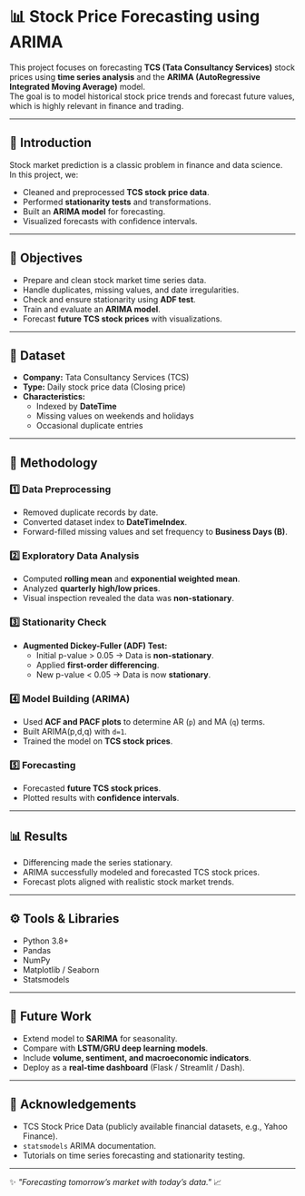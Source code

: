 # 📊 Stock Price Forecasting using ARIMA  

This project focuses on forecasting **TCS (Tata Consultancy Services)** stock prices using **time series analysis** and the **ARIMA (AutoRegressive Integrated Moving Average)** model.  
The goal is to model historical stock price trends and forecast future values, which is highly relevant in finance and trading.  

---

## 📌 Introduction  
Stock market prediction is a classic problem in finance and data science.  
In this project, we:  
- Cleaned and preprocessed **TCS stock price data**.  
- Performed **stationarity tests** and transformations.  
- Built an **ARIMA model** for forecasting.  
- Visualized forecasts with confidence intervals.  

---

## 🎯 Objectives  
- Prepare and clean stock market time series data.  
- Handle duplicates, missing values, and date irregularities.  
- Check and ensure stationarity using **ADF test**.  
- Train and evaluate an **ARIMA model**.  
- Forecast **future TCS stock prices** with visualizations.  

---

## 📂 Dataset  
- **Company:** Tata Consultancy Services (TCS)  
- **Type:** Daily stock price data (Closing price)  
- **Characteristics:**  
  - Indexed by **DateTime**  
  - Missing values on weekends and holidays  
  - Occasional duplicate entries  

---

## 🔧 Methodology  

### 1️⃣ Data Preprocessing  
- Removed duplicate records by date.  
- Converted dataset index to **DateTimeIndex**.  
- Forward-filled missing values and set frequency to **Business Days (B)**.  

### 2️⃣ Exploratory Data Analysis  
- Computed **rolling mean** and **exponential weighted mean**.  
- Analyzed **quarterly high/low prices**.  
- Visual inspection revealed the data was **non-stationary**.  

### 3️⃣ Stationarity Check  
- **Augmented Dickey-Fuller (ADF) Test:**  
  - Initial p-value > 0.05 → Data is **non-stationary**.  
  - Applied **first-order differencing**.  
  - New p-value < 0.05 → Data is now **stationary**.  

### 4️⃣ Model Building (ARIMA)  
- Used **ACF and PACF plots** to determine AR (`p`) and MA (`q`) terms.  
- Built ARIMA(p,d,q) with `d=1`.  
- Trained the model on **TCS stock prices**.  

### 5️⃣ Forecasting  
- Forecasted **future TCS stock prices**.  
- Plotted results with **confidence intervals**.  

---

## 📊 Results  
- Differencing made the series stationary.  
- ARIMA successfully modeled and forecasted TCS stock prices.  
- Forecast plots aligned with realistic stock market trends.  

---

## ⚙️ Tools & Libraries  
- Python 3.8+  
- Pandas  
- NumPy  
- Matplotlib / Seaborn  
- Statsmodels  

---

## 🔮 Future Work  
- Extend model to **SARIMA** for seasonality.  
- Compare with **LSTM/GRU deep learning models**.  
- Include **volume, sentiment, and macroeconomic indicators**.  
- Deploy as a **real-time dashboard** (Flask / Streamlit / Dash).  

---

## 🙌 Acknowledgements  
- TCS Stock Price Data (publicly available financial datasets, e.g., Yahoo Finance).  
- `statsmodels` ARIMA documentation.  
- Tutorials on time series forecasting and stationarity testing.  

---

✨ *"Forecasting tomorrow’s market with today’s data."* 📈  
